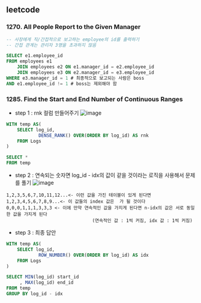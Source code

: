 ## leetcode 
### 1270. All People Report to the Given Manager
```sql
-- 사장에게 직/간접적으로 보고하는 employee의 id를 출력하기 
-- 간접 관계는 관리자 3명을 초과하지 않음 

SELECT e1.employee_id 
FROM employees e1 
    JOIN employees e2 ON e1.manager_id = e2.employee_id 
    JOIN employees e3 ON e2.manager_id = e3.employee_id 
WHERE e3.manager_id = 1 # 최종적으로 보고되는 사람은 boss 
AND e1.employee_id != 1 # boss는 제외해야 함 
```
### 1285. Find the Start and End Number of Continuous Ranges
- step 1 : rnk 컬럼 만들어주기 
![image](https://user-images.githubusercontent.com/106100150/220866569-117a3250-b65b-425d-92b5-865e3f3d2920.png)
```sql
WITH temp AS(
    SELECT log_id,
            DENSE_RANK() OVER(ORDER BY log_id) AS rnk 
    FROM Logs 
)

SELECT *
FROM temp 
```
- step 2 : 연속되는 숫자면 log_id - idx의 값이 같을 것이라는 로직을 사용해서 문제를 풀기
![image](https://user-images.githubusercontent.com/106100150/220867198-49bf9d35-df51-4e6a-a525-dc15d0f0ad2d.png)

```
1,2,3,5,6,7,10,11,12...<- 이런 값을 가진 테이블이 있게 된다면
1,2,3,4,5,6,7,8,9...<- 이 값들의 index 값은  가 될 것이다 
0,0,0,1,1,1,3,3,3 <- 이에 만약 연속적인 값을 가지게 된다면 n-idx의 값은 서로 동일한 값을 가지게 된다 
                                (연속적인 값 : 1씩 커짐, idx 값 : 1씩 커짐) 
```

- step 3 : 최종 답안 
```sql
WITH temp AS(
    SELECT log_id,
            ROW_NUMBER() OVER(ORDER BY log_id) AS idx 
    FROM Logs 
)

SELECT MIN(log_id) start_id
     , MAX(log_id) end_id
FROM temp 
GROUP BY log_id - idx
```

